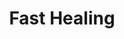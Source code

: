 ---
title: "Fast Healing"

ability:
  types: ["Ex"]
  description: |
    A creature with the fast healing special quality regains hit points at an exceptionally fast rate, usually 1 or more hit points per round, as given in the creature's entry. Except where noted here, fast healing is just like natural healing. Fast healing does not restore hit points lost from starvation, thirst, or suffocation, and it does not allow a creature to regrow lost body parts. Unless otherwise stated, it does not allow lost body parts to be reattached.
---